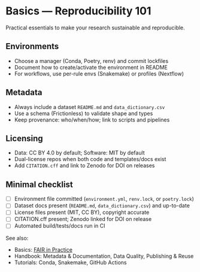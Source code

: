 # Basics — Reproducibility 101

Practical essentials to make your research sustainable and reproducible.

## Environments
- Choose a manager (Conda, Poetry, renv) and commit lockfiles
- Document how to create/activate the environment in README
- For workflows, use per-rule envs (Snakemake) or profiles (Nextflow)

## Metadata
- Always include a dataset `README.md` and `data_dictionary.csv`
- Use a schema (Frictionless) to validate shape and types
- Keep provenance: who/when/how; link to scripts and pipelines

## Licensing
- Data: CC BY 4.0 by default; Software: MIT by default
- Dual-license repos when both code and templates/docs exist
- Add `CITATION.cff` and link to Zenodo for DOI on releases

## Minimal checklist
- [ ] Environment file committed (`environment.yml`, `renv.lock`, or `poetry.lock`)
- [ ] Dataset docs present (`README.md`, `data_dictionary.csv`) and up-to-date
- [ ] License files present (MIT, CC BY), copyright accurate
- [ ] CITATION.cff present; Zenodo linked for DOI on release
- [ ] Automated build/tests/docs run in CI

See also:
- Basics: [FAIR in Practice](FAIR.md)
- Handbook: Metadata & Documentation, Data Quality, Publishing & Reuse
- Tutorials: Conda, Snakemake, GitHub Actions

